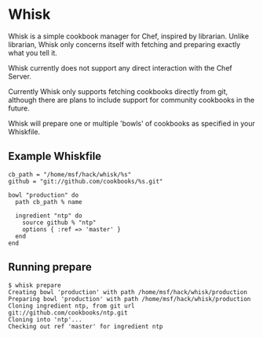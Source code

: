 Whisk
=====

Whisk is a simple cookbook manager for Chef, inspired by librarian.
Unlike librarian, Whisk only concerns itself with fetching and preparing
exactly what you tell it. 

Whisk currently does not support any direct interaction with the Chef Server.

Currently Whisk only supports fetching cookbooks directly from git, 
although there are plans to include support for community cookbooks in the
future.

Whisk will prepare one or multiple 'bowls' of cookbooks as specified in your
Whiskfile.

## Example Whiskfile ##

    cb_path = "/home/msf/hack/whisk/%s"
    github = "git://github.com/cookbooks/%s.git"

    bowl "production" do
      path cb_path % name

      ingredient "ntp" do
        source github % "ntp"
        options { :ref => 'master' }
      end
    end 

## Running prepare ##

    $ whisk prepare
    Creating bowl 'production' with path /home/msf/hack/whisk/production
    Preparing bowl 'production' with path /home/msf/hack/whisk/production
    Cloning ingredient ntp, from git url git://github.com/cookbooks/ntp.git
    Cloning into 'ntp'...
    Checking out ref 'master' for ingredient ntp


